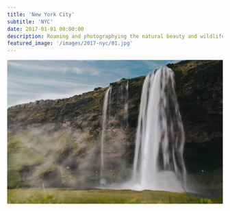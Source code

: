 ```yaml
---
title: 'New York City'
subtitle: 'NYC'
date: 2017-01-01 00:00:00
description: Roaming and photographying the natural beauty and wildlife of New York City.
featured_image: '/images/2017-nyc/01.jpg'
---
```


![](/images/2017-nyc/01.jpg)
